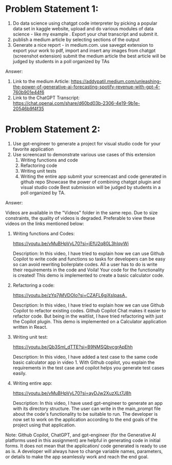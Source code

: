# Problem Statement 1:

1) Do data science using chatgpt code interpreter by picking a popular data set in kaggle website, upload and do various modules of data science - like my example . Export your chat transcript and submit it. 
2) publish a medium article by selecting sections of the output 
3) Generate a nice report - in medium.com. use savegpt extension to export your work to pdf, import and insert any images from chatgpt (screenshot extension) 
submit the medium article
the best article will be judged by students in a poll organized by TAs

Answer: 
  1) Link to the medium Article:
  https://addypatil.medium.com/unleashing-the-power-of-generative-ai-forecasting-spotify-revenue-with-gpt-4-760b901e44f6
  2) Link to the ChatGPT Transcript:
    https://chat.openai.com/share/d60bd03b-2306-4e19-9b1e-20546b9f4f35

# Problem Statement 2:

1) Use gpt-engineer to generate a project for visual studio code for your favorite application 
2) Use screencast to demonstrate various use cases of this extension
    1) Writing functions and code
    2) Refactoring code
    3) Writing unit tests
    4) Writing the entire app
submit your screencast and code generated in github repo
Showcase the power of combining chatgpt plugin and visual studio code 
Best submission will be judged by students in a poll organized by TA.

Answer:

Videos are available in the "Videos" folder in the same repo. Due to size constraints, the quality of videos is degraded. Preferable to view these videos on the links mentioned below:

  1) Writing functions and Codes:
     
     https://youtu.be/vMuBHpVyL70?si=jEfU2q80L3hIqyWi
     
     Description:
     In this video, I have tried to explain how we can use Github Copilot to write code and functions so tasks for developers can be easy so can avoid rewriting boilerplate codes. All a user has to do is write their requirements in the code and Voila! Your code for the functionality is created! This demo is implemented to create a basic calculator code.
     
     
  2) Refactoring a code:

     https://youtu.be/zYq7jMVDOIo?si=CZAFL6gjXsIpasA_
     
     Description:
     In this video, I have tried to explain how we can use Github Copilot to refactor existing codes. Github Copilot Chat makes it easier to refactor code. But being in the waitlist, I have tried refactoring with just the Copilot plugin. This demo is implemented on a Calculator application written in React.
     
  3) Writing unit test:

     https://youtu.be/Qb3Sml_dTTE?si=B9NMSQbvcgrApEhh
     
     Description:
      In this video, I have added a test case to the same code basic calculator app in video 1. With Github copilot, you explain the requirements in the test case and copilot helps you generate test cases easily. 

     
  4) Writing entire app:

     https://youtu.be/vMuBHpVyL70?si=ayDJw2XuzXLt7J8h
     
     Description:
     In this video, I have used gpt-engineer to generate an app with its directory structure. The user can write in the main_prompt file about the code's functionality to be suitable to run. The developer is now set to work on the application according to the end goals of the project using that application.


Note:
     Github Copilot, ChatGPT, and gpt-engineer (for the Generative AI platforms used in this assignment) are helpful in generating code in initial forms. It does not mean that the application/ code generated is ready to use as is. A developer will always have to change variable names, parameters, or details to make the app seamlessly work and reach the end goal.
     






